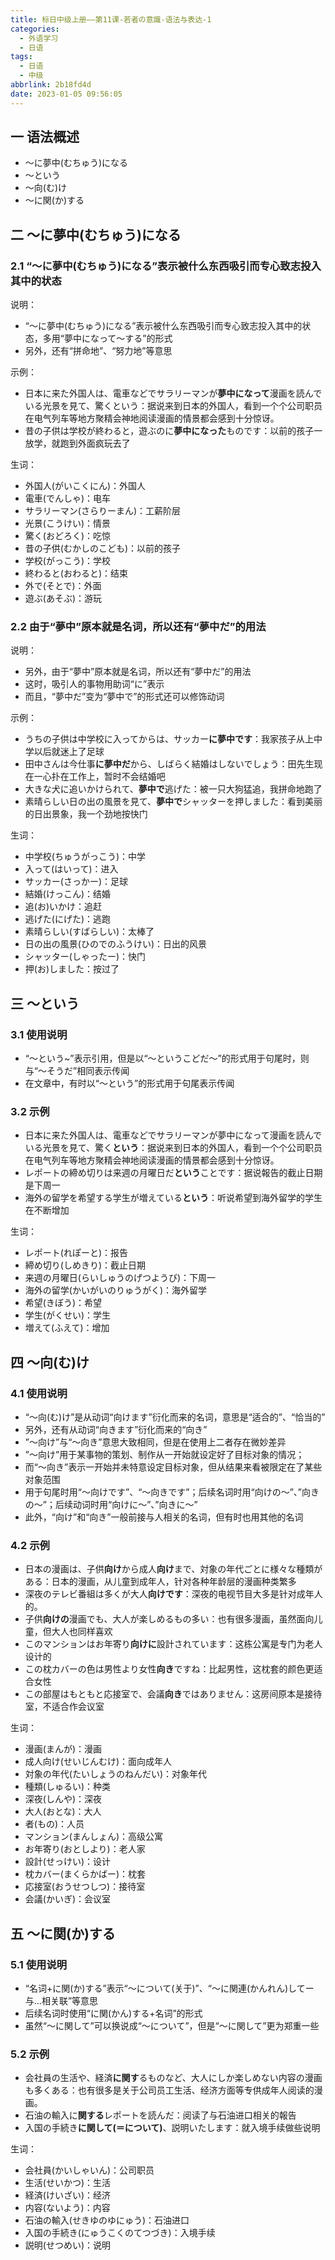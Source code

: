 ```yaml
---
title: 标日中级上册——第11课-若者の意識-语法与表达-1
categories:
  - 外语学习
  - 日语
tags:
  - 日语
  - 中级
abbrlink: 2b18fd4d
date: 2023-01-05 09:56:05
---
```

## 一 语法概述

* ～に夢中(むちゅう)になる
* ～という
* ～向(む)け
* ～に関(か)する

<!--more-->

## 二 ～に夢中(むちゅう)になる

### 2.1 “～に夢中(むちゅう)になる”表示被什么东西吸引而专心致志投入其中的状态

说明：

* “～に夢中(むちゅう)になる”表示被什么东西吸引而专心致志投入其中的状态，多用“夢中になって～する”的形式
* 另外，还有“拼命地”、“努力地”等意思

示例：

* 日本に来た外国人は、電車などでサラリーマンが**夢中になって**漫画を読んでいる光景を見て、驚くという：据说来到日本的外国人，看到一个个公司职员在电气列车等地方聚精会神地阅读漫画的情景都会感到十分惊讶。
* 昔の子供は学校が終わると，遊ぶのに**夢中になった**ものです：以前的孩子一放学，就跑到外面疯玩去了

生词：

* 外国人(がいこくにん)：外国人
* 電車(でんしゃ)：电车
* サラリーマン(さらりーまん)：工薪阶层
* 光景(こうけい)：情景
* 驚く(おどろく)：吃惊
* 昔の子供(むかしのこども)：以前的孩子
* 学校(がっこう)：学校
* 終わると(おわると)：结束
* 外で(そとで)：外面
* 遊ぶ(あそぶ)：游玩

### 2.2 由于“夢中”原本就是名词，所以还有“夢中だ”的用法

说明：

* 另外，由于“夢中”原本就是名词，所以还有“夢中だ”的用法
* 这时，吸引人的事物用助词“に”表示
* 而且，“夢中だ”变为“夢中で”的形式还可以修饰动词

示例：

* うちの子供は中学校に入ってからは、サッカー**に夢中です**：我家孩子从上中学以后就迷上了足球
* 田中さんは今仕事**に夢中だ**から、しばらく結婚はしないでしょう：田先生现在一心扑在工作上，暂时不会结婚吧
* 大きな犬に追いかけられて、**夢中で**逃げた：被一只大狗猛追，我拼命地跑了
* 素晴らしい日の出の風景を見て、**夢中で**シャッターを押しました：看到美丽的日出景象，我一个劲地按快门

生词：

* 中学校(ちゅうがっこう)：中学
* 入って(はいって)：进入
* サッカー(さっかー)：足球
* 結婚(けっこん)：结婚
* 追(お)いかけ：追赶
* 逃げた(にげた)：逃跑
* 素晴らしい(すばらしい)：太棒了
* 日の出の風景(ひのでのふうけい)：日出的风景
* シャッター(しゃったー)：快门
* 押(お)しました：按过了

## 三 ～という

### 3.1 使用说明

* “～という~”表示引用，但是以“～というこどだ～”的形式用于句尾时，则与“～そうだ”相同表示传闻
* 在文章中，有时以“～という”的形式用于句尾表示传闻

### 3.2 示例

* 日本に来た外国人は、電車などでサラリーマンが夢中になって漫画を読んでいる光景を見て、驚く**という**：据说来到日本的外国人，看到一个个公司职员在电气列车等地方聚精会神地阅读漫画的情景都会感到十分惊讶。
* レポートの締め切りは来週の月曜日だ**という**ことです：据说報告的截止日期是下周一
* 海外の留学を希望する学生が増えている**という**：听说希望到海外留学的学生在不断增加

生词：

* レポート(れぽーと)：报告
* 締め切り(しめきり)：截止日期
* 来週の月曜日(らいしゅうのげつようび)：下周一
* 海外の留学(かいがいのりゅうがく)：海外留学
* 希望(きぼう)：希望
* 学生(がくせい)：学生
* 増えて(ふえて)：增加

## 四 ～向(む)け

### 4.1 使用说明

* “～向(む)け”是从动词“向けます”衍化而来的名词，意思是“适合的”、“恰当的”
* 另外，还有从动词“向きます”衍化而来的“向き”
* ”～向け”与“～向き”意思大致相同，但是在使用上二者存在微妙差异
* ”～向け”用于某事物的策划、制作从一开始就设定好了目标对象的情况；
* 而“～向き”表示一开始并未特意设定目标对象，但从结果来看被限定在了某些对象范围
* 用于句尾时用“～向けです”、“～向きです”；后续名词时用“向けの～”、”向きの～”；后续动词时用“向けに～”、”向きに～”
* 此外，“向け”和“向き”一般前接与人相关的名词，但有时也用其他的名词

### 4.2 示例

* 日本の漫画は、子供**向け**から成人**向け**まで、対象の年代ごとに様々な種類がある：日本的漫画，从儿童到成年人，针对各种年龄层的漫画种类繁多
* 深夜のテレビ番組は多くが大人**向けです**：深夜的电视节目大多是针对成年人的。
* 子供**向けの**漫画でも、大人が楽しめるもの多い：也有很多漫画，虽然面向儿童，但大人也同样喜欢
* このマンションはお年寄り**向けに**設計されています：这栋公寓是专门为老人设计的
* この枕カバーの色は男性より女性**向き**ですね：比起男性，这枕套的颜色更适合女性
* この部屋はもともと応接室で、会議**向き**ではありません：这房间原本是接待室，不适合作会议室

生词：

* 漫画(まんが)：漫画
* 成人向け(せいじんむけ)：面向成年人
* 対象の年代(たいしょうのねんだい)：对象年代
* 種類(しゅるい)：种类
* 深夜(しんや)：深夜
* 大人(おとな)：大人
* 者(もの)：人员
* マンション(まんしょん)：高级公寓
* お年寄り(おとしより)：老人家
* 設計(せっけい)：设计
* 枕カバー(まくらかばー)：枕套
* 応接室(おうせつしつ)：接待室
* 会議(かいぎ)：会议室

## 五 ～に関(か)する

### 5.1 使用说明

* “名词+に関(か)する”表示“～について(关于)”、“～に関連(かんれん)してー与...相关联”等意思
* 后续名词时使用“に関(かん)する+名词”的形式
* 虽然“～に関して”可以换说成“～について”，但是“～に関して”更为郑重一些

### 5.2 示例

* 会社員の生活や、経済**に関す**るものなど、大人にしか楽しめない内容の漫画も多くある：也有很多是关于公司员工生活、经济方面等专供成年人阅读的漫画。
* 石油の輸入に**関する**レポートを読んだ：阅读了与石油进口相关的報告
* 入国の手続き**に関して(＝について)**、説明いたします：就入境手续做些说明

生词：

* 会社員(かいしゃいん)：公司职员
* 生活(せいかつ)：生活
* 経済(けいざい)：经济
* 内容(ないよう)：内容
* 石油の輸入(せきゆのゆにゅう)：石油进口
* 入国の手続き(にゅうこくのてつづき)：入境手续
* 説明(せつめい)：说明
